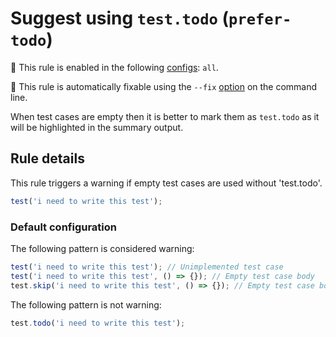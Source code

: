 # Suggest using `test.todo` (`prefer-todo`)

<!-- begin rules notice -- generated by `yarn tools:regenerate-docs` -->

<!-- prettier-ignore -->
💼 This rule is enabled in the following [configs](https://github.com/jest-community/eslint-plugin-jest#shareable-configurations): `all`.

<!-- prettier-ignore -->
🔧 This rule is automatically fixable using the `--fix` [option](https://eslint.org/docs/latest/user-guide/command-line-interface#--fix) on the command line.

<!-- end rules notice -->

When test cases are empty then it is better to mark them as `test.todo` as it
will be highlighted in the summary output.

## Rule details

This rule triggers a warning if empty test cases are used without 'test.todo'.

```js
test('i need to write this test');
```

### Default configuration

The following pattern is considered warning:

```js
test('i need to write this test'); // Unimplemented test case
test('i need to write this test', () => {}); // Empty test case body
test.skip('i need to write this test', () => {}); // Empty test case body
```

The following pattern is not warning:

```js
test.todo('i need to write this test');
```
